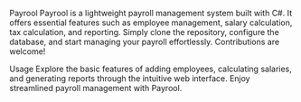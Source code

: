 Payrool
Payrool is a lightweight payroll management system built with C#. It offers essential features such as employee management, salary calculation, tax calculation, and reporting. Simply clone the repository, configure the database, and start managing your payroll effortlessly. Contributions are welcome!

Usage
Explore the basic features of adding employees, calculating salaries, and generating reports through the intuitive web interface. Enjoy streamlined payroll management with Payrool.
